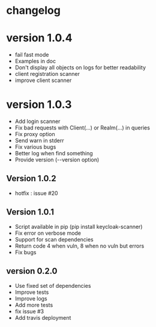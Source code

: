 # changelog

# version 1.0.4

- fail fast mode
- Examples in doc
- Don't display all objects on logs for better readability
- client registration scanner
- improve client scanner

# version 1.0.3

- Add login scanner
- Fix bad requests with Client(...) or Realm(...) in queries
- Fix proxy option
- Send warn in stderr
- Fix various bugs
- Better log when find something
- Provide version (--version option)

## Version 1.0.2

- hotfix : issue #20

## Version 1.0.1

- Script available in pip (pip install keycloak-scanner)
- Fix error on verbose mode
- Support for scan dependencies
- Return code 4 when vuln, 8 when no vuln but errors
- Fix bugs

## version 0.2.0

- Use fixed set of dependencies
- Improve tests
- Improve logs
- Add more tests
- fix issue #3
- Add travis deployment

